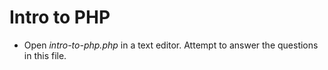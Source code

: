 # Intro to PHP
* Open *intro-to-php.php* in a text editor. Attempt to answer the questions in this file.
